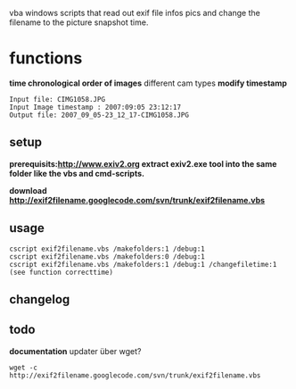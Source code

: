 vba windows scripts that read out exif file infos pics and change the filename to the picture snapshot time.

# functions #
**time chronological order of images** different cam types
**modify timestamp**

```
Input file: CIMG1058.JPG
Input Image timestamp : 2007:09:05 23:12:17
Output file: 2007_09_05-23_12_17-CIMG1058.JPG
```

## setup ##
**prerequisits:http://www.exiv2.org
extract exiv2.exe tool into the same folder like the vbs and cmd-scripts.**

**download http://exif2filename.googlecode.com/svn/trunk/exif2filename.vbs**


## usage ##
```
cscript exif2filename.vbs /makefolders:1 /debug:1
cscript exif2filename.vbs /makefolders:0 /debug:1
cscript exif2filename.vbs /makefolders:1 /debug:1 /changefiletime:1 (see function correcttime)
```
## changelog ##

## todo ##
**documentation** updater über wget?
```
wget -c http://exif2filename.googlecode.com/svn/trunk/exif2filename.vbs
```
